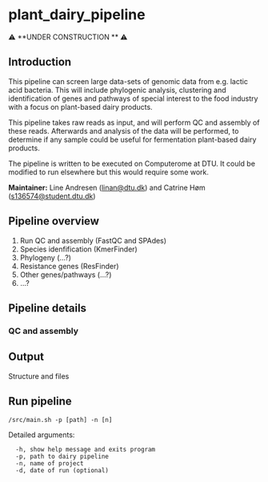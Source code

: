 # plant_dairy_pipeline #

:warning: **UNDER CONSTRUCTION ** :warning:


## Introduction ##
This pipeline can screen large data-sets of genomic data from e.g. lactic acid bacteria. This will include phylogenic analysis, clustering and identification of genes and pathways of special interest to the food industry with a focus on plant-based dairy products.

This pipeline takes raw reads as input, and will perform QC and assembly of these reads.
Afterwards and analysis of the data will be performed, to determine if any sample could be useful for fermentation plant-based dairy products.

The pipeline is written to be executed on Computerome at DTU. It could be modified to run elsewhere but this would require some work.

**Maintainer:** Line Andresen (linan@dtu.dk) and Catrine Høm (s136574@student.dtu.dk)

## Pipeline overview ##

1. Run QC and assembly (FastQC and SPAdes)
2. Species idenfification (KmerFinder)
3. Phylogeny (...?)
4. Resistance genes (ResFinder)
5. Other genes/pathways (...?)
6. ...?


## Pipeline details ##

### QC and assembly ###

## Output ##

Structure and files


## Run pipeline ##

```
/src/main.sh -p [path] -n [n]
```

Detailed arguments:

```
  -h, show help message and exits program
  -p, path to dairy pipeline
  -n, name of project
  -d, date of run (optional)
```


